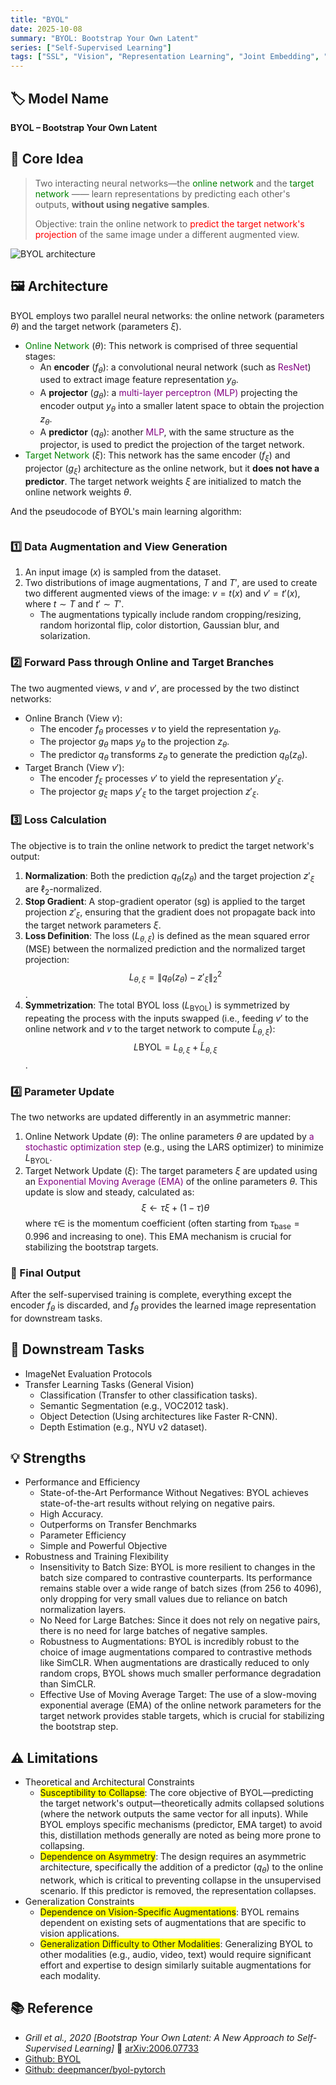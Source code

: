 ```yaml
---
title: "BYOL"
date: 2025-10-08
summary: "BYOL: Bootstrap Your Own Latent"
series: ["Self-Supervised Learning"]
tags: ["SSL", "Vision", "Representation Learning", "Joint Embedding", "Distillation Methods"]
---
```


<div class="model-card">

## 🏷️ Model Name
**BYOL – Bootstrap Your Own Latent**

## 🧠 Core Idea
> Two interacting neural networks—the <text style="color: green">online network</text> and the <text style="color: green">target network </text> —— learn representations by predicting each other's outputs, **without using negative samples**.
>
> Objective: train the online network to <text style="color: red">predict the target network's projection</text> of the same image under a different augmented view.

![BYOL architecture](https://raw.githubusercontent.com/deepmancer/byol-pytorch/main/images/Byol.jpg)

## 🖼️ Architecture

BYOL employs two parallel neural networks: the online network (parameters $\theta$) and the target network (parameters $\xi$).
- <text style="color: green">Online Network</text> $(\theta)$: This network is comprised of three sequential stages:
    * An **encoder** ($f_{\theta}$): a convolutional neural network (such as <text style="color: purple">ResNet</text>) used to extract image feature representation $y_{\theta}$.
    * A **projector** ($g_{\theta}$): a <text style="color: purple">multi-layer perceptron (MLP)</text> projecting the encoder output $y_{\theta}$ into a smaller latent space to obtain the projection $z_{\theta}$.
    * A **predictor** ($q_{\theta}$): another <text style="color: purple">MLP</text>, with the same structure as the projector, is used to predict the projection of the target network.
- <text style="color: green">Target Network</text> $(\xi)$: This network has the same encoder ($f_{\xi}$) and projector ($g_{\xi}$) architecture as the online network, but it **does not have a predictor**. The target network weights $\xi$ are initialized to match the online network weights $\theta$.

And the pseudocode of BYOL's main learning algorithm:
```py
```

### 1️⃣ Data Augmentation and View Generation
1. An input image ($x$) is sampled from the dataset.
2. Two distributions of image augmentations, $T$ and $T'$, are used to create two different augmented views of the image: $v = t(x)$ and $v' = t'(x)$, where $t \sim T$ and $t' \sim T'$.
    - The augmentations typically include random cropping/resizing, random horizontal flip, color distortion, Gaussian blur, and solarization.

### 2️⃣ Forward Pass through Online and Target Branches

The two augmented views, $v$ and $v'$, are processed by the two distinct networks:
- Online Branch (View $v$):
    * The encoder $f_{\theta}$ processes $v$ to yield the representation $y_{\theta}$.
    * The projector $g_{\theta}$ maps $y_{\theta}$ to the projection $z_{\theta}$.
    * The predictor $q_{\theta}$ transforms $z_{\theta}$ to generate the prediction $q_{\theta}(z_{\theta})$.
- Target Branch (View $v'$):
    * The encoder $f_{\xi}$ processes $v'$ to yield the representation $y'_{\xi}$.
    * The projector $g_{\xi}$ maps $y'_{\xi}$ to the target projection $z'_{\xi}$.

### 3️⃣ Loss Calculation

The objective is to train the online network to predict the target network's output:
1. **Normalization**: Both the prediction $q_{\theta}(z_{\theta})$ and the target projection $z'_{\xi}$ are $\ell_2$-normalized.
2. **Stop Gradient**: A stop-gradient operator (sg) is applied to the target projection $z'_{\xi}$, ensuring that the gradient does not propagate back into the target network parameters $\xi$.
3. **Loss Definition**: The loss ($L_{\theta, \xi}$) is defined as the mean squared error (MSE) between the normalized prediction and the normalized target projection: $$L_{\theta, \xi} = \left\| q_{\theta}(z_{\theta}) - z'_{\xi} \right\|_2^2$$.
4. **Symmetrization**: The total BYOL loss ($L_{\text{BYOL}}$) is symmetrized by repeating the process with the inputs swapped (i.e., feeding $v'$ to the online network and $v$ to the target network to compute $\tilde{L}_{\theta, \xi}$): $$L{\text{BYOL}} = L_{\theta, \xi} + \tilde{L}_{\theta, \xi}$$.

### 4️⃣ Parameter Update

The two networks are updated differently in an asymmetric manner:
1. Online Network Update ($\theta$): The online parameters $\theta$ are updated by <text style="color:purple">a stochastic optimization step</text> (e.g., using the LARS optimizer) to minimize $L_{\text{BYOL}}$.
2. Target Network Update ($\xi$): The target parameters $\xi$ are updated using an <text style="color:purple">Exponential Moving Average (EMA)</text> of the online parameters $\theta$. This update is slow and steady, calculated as: $$\xi \leftarrow \tau\xi + (1-\tau)\theta$$ where $\tau \in$ is the momentum coefficient (often starting from $\tau_{\text{base}}=0.996$ and increasing to one). This EMA mechanism is crucial for stabilizing the bootstrap targets.

### 🎉 Final Output

After the self-supervised training is complete, everything except the encoder $f_{\theta}$ is discarded, and $f_{\theta}$ provides the learned image representation for downstream tasks.

## 🎯 Downstream Tasks
- ImageNet Evaluation Protocols
- Transfer Learning Tasks (General Vision)
  - Classification (Transfer to other classification tasks).
  - Semantic Segmentation (e.g., VOC2012 task).
  - Object Detection (Using architectures like Faster R-CNN).
  - Depth Estimation (e.g., NYU v2 dataset).

## 💡 Strengths
- Performance and Efficiency
    * State-of-the-Art Performance Without Negatives: BYOL achieves state-of-the-art results without relying on negative pairs.
    * High Accuracy.
    * Outperforms on Transfer Benchmarks
    * Parameter Efficiency
    * Simple and Powerful Objective
- Robustness and Training Flexibility
    * Insensitivity to Batch Size: BYOL is more resilient to changes in the batch size compared to contrastive counterparts. Its performance remains stable over a wide range of batch sizes (from 256 to 4096), only dropping for very small values due to reliance on batch normalization layers.
    * No Need for Large Batches: Since it does not rely on negative pairs, there is no need for large batches of negative samples.
    * Robustness to Augmentations: BYOL is incredibly robust to the choice of image augmentations compared to contrastive methods like SimCLR. When augmentations are drastically reduced to only random crops, BYOL shows much smaller performance degradation than SimCLR.
    * Effective Use of Moving Average Target: The use of a slow-moving exponential average (EMA) of the online network parameters for the target network provides stable targets, which is crucial for stabilizing the bootstrap step.

## ⚠️ Limitations

- Theoretical and Architectural Constraints
    * <text style="background-color:yellow">Susceptibility to Collapse</text>: The core objective of BYOL—predicting the target network's output—theoretically admits collapsed solutions (where the network outputs the same vector for all inputs). While BYOL employs specific mechanisms (predictor, EMA target) to avoid this, distillation methods generally are noted as being more prone to collapsing.
    * <text style="background-color:yellow">Dependence on Asymmetry</text>: The design requires an asymmetric architecture, specifically the addition of a predictor ($q_{\theta}$) to the online network, which is critical to preventing collapse in the unsupervised scenario. If this predictor is removed, the representation collapses.
- Generalization Constraints
    * <text style="background-color:yellow">Dependence on Vision-Specific Augmentations</text>: BYOL remains dependent on existing sets of augmentations that are specific to vision applications.
    * <text style="background-color:yellow">Generalization Difficulty to Other Modalities</text>: Generalizing BYOL to other modalities (e.g., audio, video, text) would require significant effort and expertise to design similarly suitable augmentations for each modality.

## 📚 Reference
- *Grill et al., 2020*  _[Bootstrap Your Own Latent: A New Approach to Self-Supervised Learning]_  🔗 [arXiv:2006.07733](https://arxiv.org/abs/2006.07733)
- [Github: BYOL](https://github.com/google-deepmind/deepmind-research/tree/master/byol)
- [Github: deepmancer/byol-pytorch](https://github.com/deepmancer/byol-pytorch)

</div>